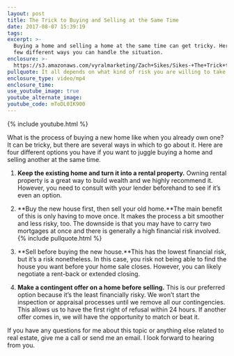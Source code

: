```yaml
---
layout: post
title: The Trick to Buying and Selling at the Same Time
date: 2017-08-07 15:39:19
tags:
excerpt: >-
  Buying a home and selling a home at the same time can get tricky. Here are a
  few different ways you can handle the situation.
enclosure: >-
  https://s3.amazonaws.com/vyralmarketing/Zach+Sikes/Sikes-+The+Trick+to+Buying+and+Selling+at+the+Same+Time.mp4
pullquote: It all depends on what kind of risk you are willing to take.
enclosure_type: video/mp4
enclosure_time:
use_youtube_image: true
youtube_alternate_image:
youtube_code: mToDL0IK900
---
```



{% include youtube.html %}

What is the process of buying a new home like when you already own one? It can be tricky, but there are several ways in which to go about it. Here are four different options you have if you want to juggle buying a home and selling another at the same time.

1. **Keep the existing home and turn it into a rental property.** Owning rental property is a great way to build wealth and we highly recommend it. However, you need to consult with your lender beforehand to see if it’s even an option.
2. **Buy the new house first, then sell your old home.**The main benefit of this is only having to move once. It makes the process a bit smoother and less risky, too. The downside is that you may have to carry two mortgages at once and there is generally a high financial risk involved. {% include pullquote.html %}

3. **Sell before buying the new house.**This has the lowest financial risk, but it’s a risk nonetheless. In this case, you risk not being able to find the house you want before your home sale closes. However, you can likely negotiate a rent-back or extended closing.

4. **Make a contingent offer on a home before selling.** This is our preferred option because it’s the least financially risky. We won’t start the inspection or appraisal processes until we remove all our contingencies. This allows us to have the first right of refusal within 24 hours. If another offer comes in, we will have the opportunity to match or beat it.

If you have any questions for me about this topic or anything else related to real estate, give me a call or send me an email. I look forward to hearing from you.